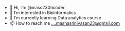 - 👋 Hi, I’m @mass2306coder
- 👀 I’m interested in Bioinformatics
- 🌱 I’m currently learning Data analytics course
- 📫 How to reach me ....mashasrinivasan23@gmail.com


<!---
mass2306coder/mass2306coder is a ✨ special ✨ repository because its `README.md` (this file) appears on your GitHub profile.
You can click the Preview link to take a look at your changes.
--->
